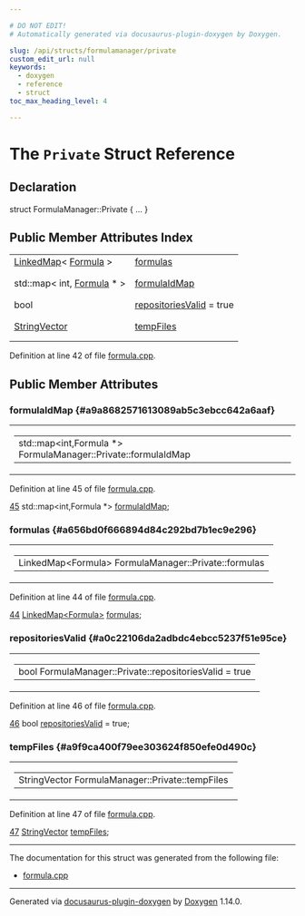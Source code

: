 ```yaml
---

# DO NOT EDIT!
# Automatically generated via docusaurus-plugin-doxygen by Doxygen.

slug: /api/structs/formulamanager/private
custom_edit_url: null
keywords:
  - doxygen
  - reference
  - struct
toc_max_heading_level: 4

---
```


<div class="doxyPage">

# The `Private` Struct Reference



## Declaration

<div class="doxyDeclaration">
struct FormulaManager::Private { ... }
</div>

## Public Member Attributes Index

<table class="doxyMembersIndex">

<tr class="doxyMemberIndexItem">
<td class="doxyMemberIndexItemType" align="left" valign="top"><a href="/web-doxygen/docs/api/classes/linkedmap">LinkedMap</a>&lt; <a href="/web-doxygen/docs/api/classes/formula">Formula</a> &gt;</td>
<td class="doxyMemberIndexItemName" align="left" valign="top"><a href="#a656bd0f666894d84c292bd7b1ec9e296">formulas</a></td>
</tr>
<tr class="doxyMemberIndexDescription">
<td class="doxyMemberIndexDescriptionLeft"></td>
<td class="doxyMemberIndexDescriptionRight">
</td>
</tr>
<tr class="doxyMemberIndexSeparator">
<td class="doxyMemberIndexSeparator" colspan="2"></td>
</tr>

<tr class="doxyMemberIndexItem">
<td class="doxyMemberIndexItemType" align="left" valign="top">std::map&lt; int, <a href="/web-doxygen/docs/api/classes/formula">Formula</a> * &gt;</td>
<td class="doxyMemberIndexItemName" align="left" valign="top"><a href="#a9a8682571613089ab5c3ebcc642a6aaf">formulaIdMap</a></td>
</tr>
<tr class="doxyMemberIndexDescription">
<td class="doxyMemberIndexDescriptionLeft"></td>
<td class="doxyMemberIndexDescriptionRight">
</td>
</tr>
<tr class="doxyMemberIndexSeparator">
<td class="doxyMemberIndexSeparator" colspan="2"></td>
</tr>

<tr class="doxyMemberIndexItem">
<td class="doxyMemberIndexItemType" align="left" valign="top">bool</td>
<td class="doxyMemberIndexItemName" align="left" valign="top"><a href="#a0c22106da2adbdc4ebcc5237f51e95ce">repositoriesValid</a> = true</td>
</tr>
<tr class="doxyMemberIndexDescription">
<td class="doxyMemberIndexDescriptionLeft"></td>
<td class="doxyMemberIndexDescriptionRight">
</td>
</tr>
<tr class="doxyMemberIndexSeparator">
<td class="doxyMemberIndexSeparator" colspan="2"></td>
</tr>

<tr class="doxyMemberIndexItem">
<td class="doxyMemberIndexItemType" align="left" valign="top"><a href="/web-doxygen/docs/api/files/src/containers-h/#ac8d53003529fb2d062d614077fe6857c">StringVector</a></td>
<td class="doxyMemberIndexItemName" align="left" valign="top"><a href="#a9f9ca400f79ee303624f850efe0d490c">tempFiles</a></td>
</tr>
<tr class="doxyMemberIndexDescription">
<td class="doxyMemberIndexDescriptionLeft"></td>
<td class="doxyMemberIndexDescriptionRight">
</td>
</tr>
<tr class="doxyMemberIndexSeparator">
<td class="doxyMemberIndexSeparator" colspan="2"></td>
</tr>

</table>


<p>Definition at line 42 of file <a href="/web-doxygen/docs/api/files/src/formula-cpp">formula.cpp</a>.</p>

<div class="doxySectionDef">

## Public Member Attributes

### formulaIdMap {#a9a8682571613089ab5c3ebcc642a6aaf}

<div class="doxyMemberItem">
<div class="doxyMemberProto">
<table class="doxyMemberLabels">
<tr class="doxyMemberLabels">
<td class="doxyMemberLabelsLeft">
<table class="doxyMemberName">
<tr>
<td class="doxyMemberName">std::map&lt;int,Formula *&gt; FormulaManager::Private::formulaIdMap</td>
</tr>
</table>
</td>
</tr>
</table>
</div>
<div class="doxyMemberDoc">


<p>Definition at line 45 of file <a href="/web-doxygen/docs/api/files/src/formula-cpp">formula.cpp</a>.</p>

<div class="doxyProgramListing">

<div class="doxyCodeLine"><span class="doxyLineNumber"><a href="#a9a8682571613089ab5c3ebcc642a6aaf">45</a></span><span class="doxyLineContent"><span class="doxyHighlight">  std::map&lt;int,Formula *&gt; <a href="#a9a8682571613089ab5c3ebcc642a6aaf">formulaIdMap</a>;</span></span></div>

</div>

</div>
</div>

### formulas {#a656bd0f666894d84c292bd7b1ec9e296}

<div class="doxyMemberItem">
<div class="doxyMemberProto">
<table class="doxyMemberLabels">
<tr class="doxyMemberLabels">
<td class="doxyMemberLabelsLeft">
<table class="doxyMemberName">
<tr>
<td class="doxyMemberName">LinkedMap&lt;Formula&gt; FormulaManager::Private::formulas</td>
</tr>
</table>
</td>
</tr>
</table>
</div>
<div class="doxyMemberDoc">


<p>Definition at line 44 of file <a href="/web-doxygen/docs/api/files/src/formula-cpp">formula.cpp</a>.</p>

<div class="doxyProgramListing">

<div class="doxyCodeLine"><span class="doxyLineNumber"><a href="#a656bd0f666894d84c292bd7b1ec9e296">44</a></span><span class="doxyLineContent"><span class="doxyHighlight">  <a href="/web-doxygen/docs/api/classes/linkedmap">LinkedMap&lt;Formula&gt;</a>      <a href="#a656bd0f666894d84c292bd7b1ec9e296">formulas</a>;</span></span></div>

</div>

</div>
</div>

### repositoriesValid {#a0c22106da2adbdc4ebcc5237f51e95ce}

<div class="doxyMemberItem">
<div class="doxyMemberProto">
<table class="doxyMemberLabels">
<tr class="doxyMemberLabels">
<td class="doxyMemberLabelsLeft">
<table class="doxyMemberName">
<tr>
<td class="doxyMemberName">bool FormulaManager::Private::repositoriesValid = true</td>
</tr>
</table>
</td>
</tr>
</table>
</div>
<div class="doxyMemberDoc">


<p>Definition at line 46 of file <a href="/web-doxygen/docs/api/files/src/formula-cpp">formula.cpp</a>.</p>

<div class="doxyProgramListing">

<div class="doxyCodeLine"><span class="doxyLineNumber"><a href="#a0c22106da2adbdc4ebcc5237f51e95ce">46</a></span><span class="doxyLineContent"><span class="doxyHighlight">  </span><span class="doxyHighlightKeywordType">bool</span><span class="doxyHighlight">                    <a href="#a0c22106da2adbdc4ebcc5237f51e95ce">repositoriesValid</a> = </span><span class="doxyHighlightKeyword">true</span><span class="doxyHighlight">;</span></span></div>

</div>

</div>
</div>

### tempFiles {#a9f9ca400f79ee303624f850efe0d490c}

<div class="doxyMemberItem">
<div class="doxyMemberProto">
<table class="doxyMemberLabels">
<tr class="doxyMemberLabels">
<td class="doxyMemberLabelsLeft">
<table class="doxyMemberName">
<tr>
<td class="doxyMemberName">StringVector FormulaManager::Private::tempFiles</td>
</tr>
</table>
</td>
</tr>
</table>
</div>
<div class="doxyMemberDoc">


<p>Definition at line 47 of file <a href="/web-doxygen/docs/api/files/src/formula-cpp">formula.cpp</a>.</p>

<div class="doxyProgramListing">

<div class="doxyCodeLine"><span class="doxyLineNumber"><a href="#a9f9ca400f79ee303624f850efe0d490c">47</a></span><span class="doxyLineContent"><span class="doxyHighlight">  <a href="/web-doxygen/docs/api/files/src/containers-h/#ac8d53003529fb2d062d614077fe6857c">StringVector</a>            <a href="#a9f9ca400f79ee303624f850efe0d490c">tempFiles</a>;</span></span></div>

</div>

</div>
</div>

</div>

<hr/>

<p>The documentation for this struct was generated from the following file:</p>

<ul>
<li><a href="/web-doxygen/docs/api/files/src/formula-cpp">formula.cpp</a></li>
</ul>

<hr/>

<p class="doxyGeneratedBy">Generated via <a href="https://github.com/xpack/docusaurus-plugin-doxygen">docusaurus-plugin-doxygen</a> by <a href="https://www.doxygen.nl">Doxygen</a> 1.14.0.</p>

</div>
